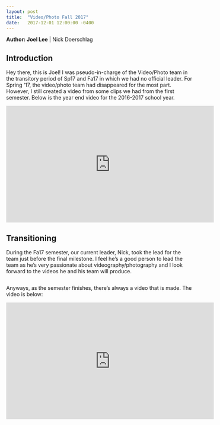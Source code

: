 ```yaml
---
layout: post
title:  "Video/Photo Fall 2017"
date:   2017-12-01 12:00:00 -0400
---
```

**Author: Joel Lee** \| Nick Doerschlag

## Introduction

Hey there, this is Joel! I was pseudo-in-charge of the Video/Photo team in the transitory period of Sp17 and Fa17 in which we had no official leader. For Spring ‘17, the video/photo team had disappeared for the most part. However, I still created a video from some clips we had from the first semester. Below is the year end video for the 2016-2017 school year.

<div class="video-wrapper">
	<div class="video-responsive">
		<iframe width="560" height="315" src="https://www.youtube.com/embed/voqxSP16gqo?rel=0" frameborder="0" allow="autoplay; encrypted-media" allowfullscreen></iframe>
	</div>
</div>

## Transitioning

During the Fa17 semester, our current leader, Nick, took the lead for the team just before the final milestone. I feel he’s a good person to lead the team as he’s very passionate about videography/photography and I look forward to the videos he and his team will produce.

<span class="image main"><img src="{{ site.url }}{{ site.baseurl }}/images/projects/video_fa17/joel_and_nick.jpg" alt="" /></span>

Anyways, as the semester finishes, there’s always a video that is made. The video is below:

<div class="video-wrapper">
	<div class="video-responsive">
		<iframe width="560" height="315" src="https://www.youtube.com/embed/rUwSpTbbLD4?rel=0" frameborder="0" allow="autoplay; encrypted-media" allowfullscreen></iframe>
	</div>
</div>